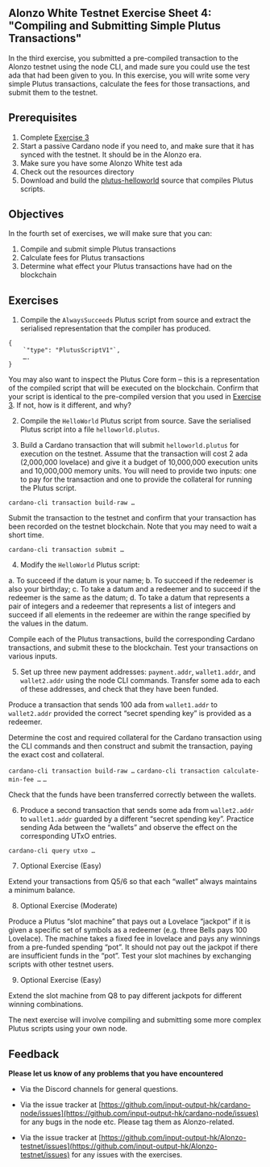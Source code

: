 ## Alonzo White Testnet Exercise Sheet 4: "Compiling and Submitting Simple Plutus Transactions"


In the third exercise, you submitted a pre-compiled transaction to the Alonzo testnet using the node CLI, and made sure you could use the test ada that had been given to you. In this exercise, you will write some very simple Plutus transactions, calculate the fees for those transactions, and submit them to the testnet.

## Prerequisites ##
1. Complete [Exercise 3](3_Alonzo-white-exercise-3.md)
2. Start a passive Cardano node if you need to, and make sure that it has synced with the testnet. It should be in the Alonzo era.
3. Make sure you have some Alonzo White test ada
4. Check out the resources directory
5. Download and build the [plutus-helloworld](../../resources/plutus-sources/plutus-helloworld) source that compiles Plutus scripts.

## Objectives ##

In the fourth set of exercises, we will make sure that you can:

1. Compile and submit simple Plutus transactions
2. Calculate fees for Plutus transactions
3. Determine what effect your Plutus transactions have had on the blockchain

## Exercises ##

1. Compile the `AlwaysSucceeds` Plutus script from source and extract the serialised representation that the compiler has produced.

```
{
    `"type": "PlutusScriptV1"`,
    ….
}
```

You may also want to inspect the Plutus Core form – this is a representation of the compiled script that will be executed on the blockchain. Confirm that your script is identical to the pre-compiled version that you used in [Exercise 3](3_Alonzo-white-exercise-3.md). If not, how is it different, and why?

2. Compile the `HelloWorld` Plutus script from source. Save the serialised Plutus script into a file `helloworld.plutus`.

3. Build a Cardano transaction that will submit `helloworld.plutus` for execution on the testnet.  Assume that the transaction will cost 2 ada (2,000,000 lovelace) and give it a budget of 10,000,000 execution units and 10,000,000 memory units.  You will need to provide two inputs: one to pay for the transaction and one to provide the collateral for running the Plutus script.

`cardano-cli transaction build-raw …`

Submit the transaction to the testnet and confirm that your transaction has been recorded on the testnet blockchain. Note that you may need to wait a short time.

`cardano-cli transaction submit …`

4. Modify the `HelloWorld` Plutus script:

a. To succeed if  the datum is your name;
b. To succeed if the redeemer is also your birthday;
c. To take a datum and a redeemer and to succeed if the redeemer is the same as the datum;
d. To take a datum that represents a pair of integers and a redeemer that represents a list of integers and succeed if all elements in the redeemer are within the range specified by the values in the datum.

Compile each of the Plutus transactions, build the corresponding Cardano transactions, and submit these to the blockchain.  Test your transactions on various inputs.

5. Set up three new payment addresses: `payment.addr`, `wallet1.addr`, and `wallet2.addr` using the node CLI commands.  Transfer some ada to each of these addresses, and check that they have been funded.

Produce a transaction that sends 100 ada from `wallet1.addr` to `wallet2.addr` provided the correct “secret spending key” is provided as a redeemer.

Determine the cost and required collateral for the Cardano transaction using the CLI commands and then construct and submit the transaction, paying the exact cost and collateral.

`cardano-cli transaction build-raw …`
`cardano-cli transaction calculate-min-fee …`
`…`

Check that the funds have been transferred correctly between the wallets.

6. Produce a second transaction that sends some ada from `wallet2.addr` to `wallet1.addr` guarded by a different “secret spending key”.  Practice sending Ada between the “wallets” and observe the effect on the corresponding UTxO entries.

`cardano-cli query utxo …`

7. Optional Exercise (Easy)

Extend your transactions from Q5/6 so that each “wallet” always maintains a minimum balance.

8. Optional Exercise (Moderate)

Produce a Plutus “slot machine” that pays out a Lovelace “jackpot” if it is given a specific set of symbols as a redeemer (e.g. three Bells pays 100 Lovelace).  The machine takes a fixed fee in lovelace and pays any winnings from a pre-funded spending “pot”.  It should not pay out the jackpot if there are insufficient funds in the “pot”. Test your slot machines by exchanging scripts with other testnet users.

9. Optional Exercise (Easy)

Extend the slot machine from Q8 to pay different jackpots for different winning combinations.

The next exercise will involve compiling and submitting some more complex Plutus scripts using your own node.

## Feedback


**Please let us know of any problems that you have encountered**

- Via the Discord channels for general questions.

- Via the issue tracker at [https://github.com/input-output-hk/cardano-node/issues](https://github.com/input-output-hk/cardano-node/issues) for any bugs in the node etc.  Please tag them as Alonzo-related.

- Via the issue tracker at [https://github.com/input-output-hk/Alonzo-testnet/issues](https://github.com/input-output-hk/Alonzo-testnet/issues) for any issues with the exercises.









